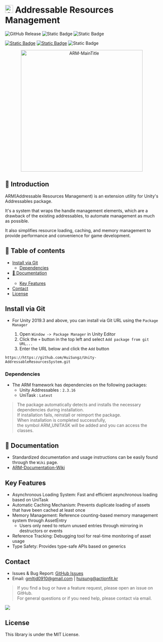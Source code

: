 # <img alt="ARM-Icon" src="https://imgur.com/zdGDYCN.png" width="26"/> Addressable Resources Management

![GitHub Release](https://img.shields.io/github/v/release/HuiSungz/Unity-AddressableResourcesSystem?display_name=release&style=for-the-badge&logo=github)
![Static Badge](https://img.shields.io/badge/UNITY-2022.3%2B-blue?style=for-the-badge&logo=unity)
![Static Badge](https://img.shields.io/badge/DEPENDENCIES-UniTask--Addressables-green?style=for-the-badge&logo=unity)

[![Static Badge](https://img.shields.io/badge/ARM-Wiki-orange?style=for-the-badge&logo=gitbook)](https://github.com/HuiSungz/Unity-AddressableResourcesSystem/wiki)
[![Static Badge](https://img.shields.io/badge/ARM-한국어-orange?style=for-the-badge)](https://github.com/HuiSungz/Unity-AddressableResourcesSystem/blob/main/README-kr.md)
![Static Badge](https://img.shields.io/badge/LICENSE-MIT-MIT?style=for-the-badge)

<p align="center">
  <img alt="ARM-MainTitle" src="https://imgur.com/0wBjlUx.png" width="400"/>
</p>

## 📌 Introduction

ARM(Addressable Resources Management) is an extension utility for Unity's Addressables package.

It's a system that wraps the handle management elements, which are a drawback of the existing addressables, to automate management as much as possible.

It also simplifies resource loading, caching, and memory management to provide performance and convenience for game development.

## 📌 Table of contents

- [Install via Git](#install-via-git)
  - [Dependencies](#dependencies)
- [📝 Documentation](#-documentation)
- - [Key Features](#key-features)
- [Contact](#contact)
- [License](#license)

## Install via Git

- For Unity 2019.3 and above, you can install via Git URL using the `Package Manager`

  1. Open `Window -> Package Manager` in Unity Editor
  2. Click the `+` button in the top left and select `Add package from git URL...`
  3. Enter the URL below and click the `Add` button
 
```
https://https://github.com/HuiSungz/Unity-AddressableResourcesSystem.git
```

### Dependencies

- The ARM framework has dependencies on the following packages:
  - Unity Addressables : `2.3.16`
  - UniTask : `Latest`
> The package automatically detects and installs the necessary dependencies during installation.<br>
> If installation fails, reinstall or reimport the package.<br>
> When installation is completed successfully, <br>
> the symbol ARM_UNITASK will be added and you can access the classes.

## 📝 Documentation

- Standardized documentation and usage instructions can be easily found through the `Wiki` page.
- [ARM-Documentation-Wiki](https://github.com/HuiSungz/Unity-AddressableResourcesSystem/wiki)

## Key Features

- Asynchronous Loading System: Fast and efficient asynchronous loading based on UniTask
- Automatic Caching Mechanism: Prevents duplicate loading of assets that have been cached at least once
- Memory Management: Reference counting-based memory management system through AssetEntry
  - Users only need to return unused entries through mirroring in destructors or events
- Reference Tracking: Debugging tool for real-time monitoring of asset usage
- Type Safety: Provides type-safe APIs based on generics

## Contact

- Issues & Bug Report: [GitHub Issues](https://github.com/HuiSungz/Unity-AddressableResourcesSystem/issues)
- Email: gmltjd0910@gmail.com | huisung@actionfit.kr

> If you find a bug or have a feature request, please open an issue on GitHub.<br>
> For general questions or if you need help, please contact via email.

[![](https://github.com/user-attachments/assets/d7dfc32d-bb84-452c-a7ee-c0b5ba3b487a)](https://github.com/users/huisungz/sponsorship)

## License

This library is under the MIT License.
